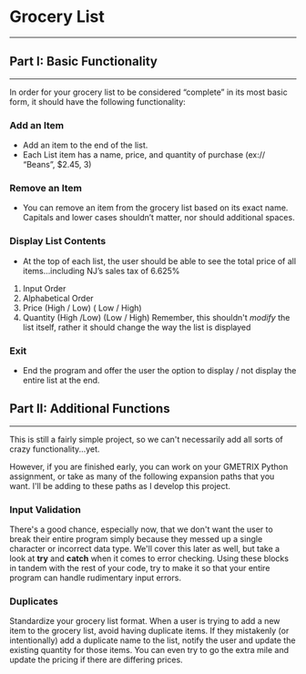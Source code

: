 # Grocery List
---

## Part I: Basic Functionality
---
In order for your grocery list to be considered “complete” in its most basic form, it should have the following functionality:

### Add an Item
 - Add an item to the end of the list. 
 - Each List item has a name, price, and quantity of purchase (ex:// “Beans”, $2.45, 3)
### Remove an Item
 - You can remove an item from the grocery list based on its exact name. Capitals and lower cases shouldn’t matter, nor should additional spaces.
### Display List Contents
 - At the top of each list, the user should be able to see the total price of all items…including NJ’s sales tax of 6.625%
1. Input Order
2. Alphabetical Order
3. Price (High / Low) ( Low / High)
4. Quantity (High /Low) (Low / High)
Remember, this shouldn't *modify* the list itself, rather it should change the way the list is displayed
### Exit 	
- End the program and offer the user the option to display / not display the entire list at the end.

## Part II: Additional Functions
---
This is still a fairly simple project, so we can't necessarily add all sorts of crazy functionality...yet.

However, if you are finished early, you can work on your GMETRIX Python assignment, or take as many of the following
expansion paths that you want. I'll be adding to these paths as I develop this project.

### Input Validation
There's a good chance, especially now, that we don't want the user to break their entire program simply because they
messed up a single character or incorrect data type. We'll cover this later as well, but take a look at **try** and 
**catch** when it comes to error checking. Using these blocks in tandem with the rest of your code, try
to make it so that your entire program can handle rudimentary input errors.

### Duplicates
Standardize your grocery list format. When a user is trying to add a new item to the grocery list, avoid having duplicate
items. If they mistakenly (or intentionally) add a duplicate name to the list, notify the user and update the existing
quantity for those items. You can even try to go the extra mile and update the pricing if there are differing prices.